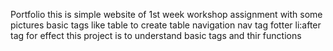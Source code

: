 Portfolio 
this is simple website of 1st week workshop assignment 
with some pictures 
basic tags like table to create table navigation nav tag fotter li:after tag for effect 
this project is to understand basic tags and thir functions 

